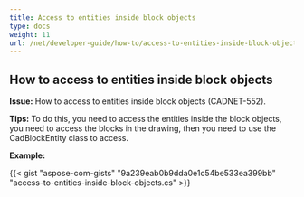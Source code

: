 ```yaml
---
title: Access to entities inside block objects
type: docs
weight: 11
url: /net/developer-guide/how-to/access-to-entities-inside-block-objects/
---
```


## **How to access to entities inside block objects**

**Issue:** How to access to entities inside block objects (CADNET-552).

**Tips:** To do this, you need to access the entities inside the block objects, you need to access the blocks in the drawing, then you need to use the CadBlockEntity class to access.

**Example:**

{{< gist "aspose-com-gists" "9a239eab0b9dda0e1c54be533ea399bb" "access-to-entities-inside-block-objects.cs" >}}
